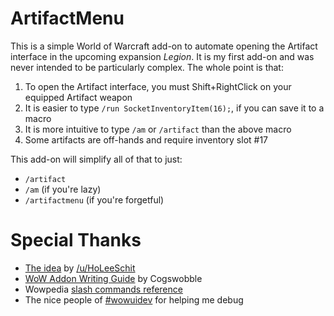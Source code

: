 # ArtifactMenu

This is a simple World of Warcraft add-on to automate opening the Artifact interface in the upcoming expansion *Legion*. It is my first add-on and was never intended to be particularly complex. The whole point is that:

1. To open the Artifact interface, you must Shift+RightClick on your equipped Artifact weapon
2. It is easier to type `/run SocketInventoryItem(16);`, if you can save it to a macro
3. It is more intuitive to type `/am` or `/artifact` than the above macro
4. Some artifacts are off-hands and require inventory slot #17

This add-on will simplify all of that to just:

* `/artifact`
* `/am` (if you're lazy)
* `/artifactmenu` (if you're forgetful)

# Special Thanks

* [The idea](https://www.reddit.com/r/wow/comments/4ze7uw/psa_macro_to_quickly_open_the_artifact_weapon/) by [/u/HoLeeSchit](https://www.reddit.com/user/HoLeeSchit)
* [WoW Addon Writing Guide](http://wow.gamepedia.com/User:Cogswobble/Addon_Tutorial/Slash_Commands) by Cogswobble
* Wowpedia [slash commands reference](http://wow.gamepedia.com/Creating_a_slash_command)
* The nice people of [#wowuidev](http://us.battle.net/forums/en/wow/topic/1127130079) for helping me debug

